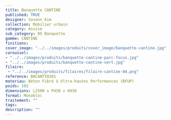 ```yaml
---
title: Banquette CANTINE
published: TRUE
designer: Sovann Kim
collection: Mobilier urbain
category: Assise
sub_category: 05 Banquette
gamme: CANTINE
finitions: 
cover_image: "../../images/produits/cover_image/banquette-cantine.jpg"
caroussel: 
- "../../images/produits/banquette-cantine-parc-focus.jpg"
- "../../images/produits/banquette-cantine-vert.jpg"
filaire: 
 - "../../images/produits/filaires/filaire-cantine-04.png"
reference: BACANTI0101
materiau: Béton Fibré à Ultra-hautes Performances (BFUP)
poids: 192
dimensions: L2500 x P430 x H430
format: Monobloc
traitement: ""
tags: 
description: ""
---
```

